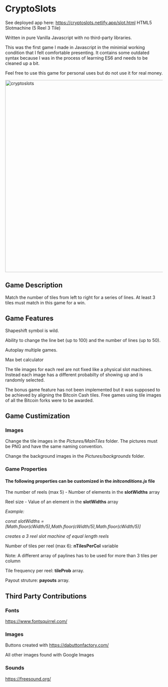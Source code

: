 # CryptoSlots

See deployed app here: https://cryptoslots.netlify.app/slot.html
HTML5 Slotmachine (5 Reel 3 Tile)

Written in pure Vanilla Javascript with no third-party libraries.  

This was the first game I made in Javascript in the minimial working condition that I felt comfortable presenting.  It contains some outdated syntax because I was in the process of learning ES6 and needs to be cleaned up a bit.

Feel free to use this game for personal uses but do not use it for real money.

<img width="614" alt="cryptoslots" src="https://user-images.githubusercontent.com/39435918/53037083-df457a80-343e-11e9-95c9-017228e859c6.PNG">

## Game Description

Match the number of tiles from left to right for a series of lines. At least 3 tiles must match in this game for a win.

## Game Features

Shapeshift symbol is wild.

Ability to change the line bet (up to 100) and the number of lines (up to 50).

Autoplay multiple games.

Max bet calculator

The tile images for each reel are not fixed like a physical slot machines. Instead each image has a different probabilty of showing up and is randomly selected.

The bonus game feature has not been implemented but it was supposed to be achieved by aligning the Bitcoin Cash tiles. Free games using tile images of all the Bitcoin forks were to be awarded.

## Game Custimization

### Images

Change the tile images in the *Pictures/MainTiles* folder. The pictures must be PNG and have the same naming convention.

Change the background images in the *Pictures/backgrounds* folder.

### Game Properties
#### The following properties can be customized in the *initconditions.js* file

The number of reels (max 5) - Number of elements in the **slotWidths** array

Reel size - Value of an element in the **slotWidths** array


*Example:*

*const slotWidths = [Math.floor(cWidth/5),Math.floor(cWidth/5),Math.floor(cWidth/5)]*

*creates a 3 reel slot machine of equal length reels*


Number of tiles per reel (max 6): **nTilesPerCol** variable

Note: A different array of paylines has to be used for more than 3 tiles per column

Tile frequency per reel: **tileProb** array.

Payout struture: **payouts** array.

## Third Party Contributions

### Fonts
https://www.fontsquirrel.com/

### Images

Buttons created with https://dabuttonfactory.com/

All other images found with Google Images

### Sounds

https://freesound.org/
